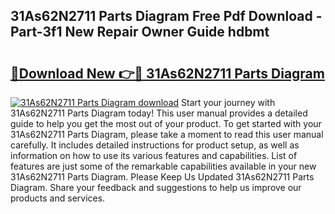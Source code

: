 ## 31As62N2711 Parts Diagram Free Pdf Download - Part-3f1 New Repair Owner Guide hdbmt

# <h2><a href="http://dfo19k.blite.top/?on=31As62N2711+Parts+Diagram">🔗Download New 👉🔴 31As62N2711 Parts Diagram</a></h2>

[![31As62N2711 Parts Diagram download](https://i.imgur.com/lujVjoI.png)](http://dfo19k.blite.top/?on=31As62N2711+Parts+Diagram)
Start your journey with 31As62N2711 Parts Diagram today! This user manual provides a detailed guide to help you get the most out of your product. To get started with your 31As62N2711 Parts Diagram, please take a moment to read this user manual carefully. It includes detailed instructions for product setup, as well as information on how to use its various features and capabilities. List of features are just some of the remarkable capabilities available in your new 31As62N2711 Parts Diagram. Please Keep Us Updated 31As62N2711 Parts Diagram. Share your feedback and suggestions to help us improve our products and services.
